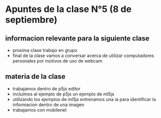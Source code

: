# Apuntes de la clase N°5 (8 de septiembre)

## informacion relevante para la siguiente clase
- proxima clase trabajo en grupo
- final de la clase vamos a conversar acerca de utilizar computadores personales por motivos de uso de webcam
## materia de la clase
- trabajamos dentro de p5js editor
- incluimos al ejemplo de p5js un ejemplo de ml5js
- utilizando los ejemplos de ml5js entrenamos una ia para identificar la informacion dentro de una imagen
- trabajamos con mobilenet
